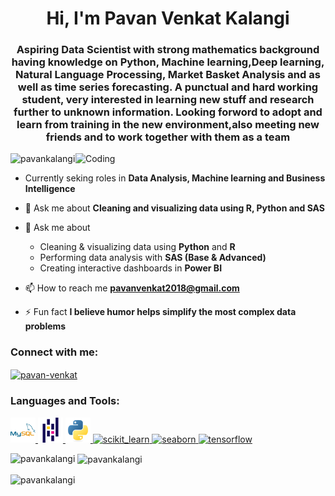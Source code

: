 
<h1 align="center">Hi, I'm Pavan Venkat Kalangi</h1>
<h3 align="center">Aspiring Data Scientist with strong mathematics background having knowledge on Python, Machine learning,Deep learning, Natural Language Processing, Market Basket Analysis and as well as time series forecasting. A punctual and hard working student, very interested in learning new stuff and research further to unknown information. Looking forword to adopt and learn from training in the new environment,also meeting new friends and to work together with them as a team</h3>
<img align="right" alt="Coding" width="400" src="https://camo.githubusercontent.com/35fea151d55537a0cc9db627c2c7348d8ca9d684598d9a4de83dc46e77e9a433/68747470733a2f2f3134393639353834372e76322e707265737361626c6563646e2e636f6d2f77702d636f6e74656e742f75706c6f6164732f323031392f30322f4469676974616c2d4d61726b6574696e672d57726974652d466f722d55732e676966">
<p align="left"> <img src="https://komarev.com/ghpvc/?username=pavankalangi&label=Profile%20views&color=0e75b6&style=flat" alt="pavankalangi" /> </p>

- Currently seking roles in **Data Analysis, Machine learning and Business Intelligence**

- 💬 Ask me about **Cleaning and visualizing data using R, Python and SAS**

- 💬 Ask me about
  - Cleaning & visualizing data using **Python** and **R**
  - Performing data analysis with **SAS (Base & Advanced)**
  - Creating interactive dashboards in **Power BI**


- 📫 How to reach me **pavanvenkat2018@gmail.com**

- ⚡ Fun fact **I believe humor helps simplify the most complex data problems**

<h3 align="left">Connect with me:</h3>
<p align="left">
<a href="https://linkedin.com/in/pavan-venkat" target="blank"><img align="center" src="https://raw.githubusercontent.com/rahuldkjain/github-profile-readme-generator/master/src/images/icons/Social/linked-in-alt.svg" alt="pavan-venkat" height="30" width="40" /></a>
</p>

<h3 align="left">Languages and Tools:</h3>
<p align="left"> <a href="https://www.mysql.com/" target="_blank" rel="noreferrer"> <img src="https://raw.githubusercontent.com/devicons/devicon/master/icons/mysql/mysql-original-wordmark.svg" alt="mysql" width="40" height="40"/> </a> <a href="https://pandas.pydata.org/" target="_blank" rel="noreferrer"> <img src="https://raw.githubusercontent.com/devicons/devicon/2ae2a900d2f041da66e950e4d48052658d850630/icons/pandas/pandas-original.svg" alt="pandas" width="40" height="40"/> </a> <a href="https://www.python.org" target="_blank" rel="noreferrer"> <img src="https://raw.githubusercontent.com/devicons/devicon/master/icons/python/python-original.svg" alt="python" width="40" height="40"/> </a> <a href="https://scikit-learn.org/" target="_blank" rel="noreferrer"> <img src="https://upload.wikimedia.org/wikipedia/commons/0/05/Scikit_learn_logo_small.svg" alt="scikit_learn" width="40" height="40"/> </a> <a href="https://seaborn.pydata.org/" target="_blank" rel="noreferrer"> <img src="https://seaborn.pydata.org/_images/logo-mark-lightbg.svg" alt="seaborn" width="40" height="40"/> </a> <a href="https://www.tensorflow.org" target="_blank" rel="noreferrer"> <img src="https://www.vectorlogo.zone/logos/tensorflow/tensorflow-icon.svg" alt="tensorflow" width="40" height="40"/> </a> </p>

<p><img align="left" src="https://github-readme-stats.vercel.app/api/top-langs?username=pavankalangi&show_icons=true&locale=en&layout=compact" alt="pavankalangi" /></p>

<p>&nbsp;<img align="center" src="https://github-readme-stats.vercel.app/api?username=pavankalangi&show_icons=true&locale=en" alt="pavankalangi" /></p>

<p><img align="center" src="https://github-readme-streak-stats.herokuapp.com/?user=pavankalangi&" alt="pavankalangi" /></p>
